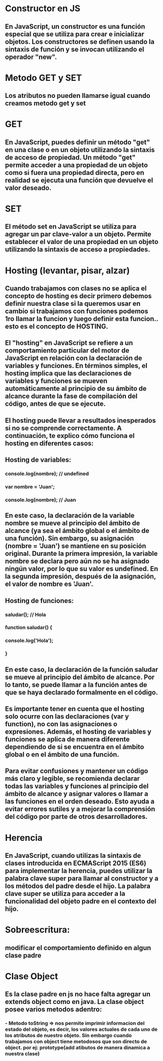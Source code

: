 # Constructor en JS

## En JavaScript, un constructor es una función especial que se utiliza para crear e inicializar objetos. Los constructores se definen usando la sintaxis de función y se invocan utilizando el operador "new".

# Metodo GET y SET

## Los atributos no pueden llamarse igual cuando creamos metodo get y set

# GET

## En JavaScript, puedes definir un método "get" en una clase o en un objeto utilizando la sintaxis de acceso de propiedad. Un método "get" permite acceder a una propiedad de un objeto como si fuera una propiedad directa, pero en realidad se ejecuta una función que devuelve el valor deseado.

# SET

## El método set en JavaScript se utiliza para agregar un par clave-valor a un objeto. Permite establecer el valor de una propiedad en un objeto utilizando la sintaxis de acceso a propiedades.


# Hosting (levantar, pisar, alzar)

## Cuando trabajamos con clases no se aplica el concepto de hosting es decir primero debemos definir nuestra clase si la queremos usar en cambio si trabajamos con funciones podemos 1ro llamar la funcion y luego definir esta funcion.. esto es el concepto de HOSTING.

## El "hosting" en JavaScript se refiere a un comportamiento particular del motor de JavaScript en relación con la declaración de variables y funciones. En términos simples, el hosting implica que las declaraciones de variables y funciones se mueven automáticamente al principio de su ámbito de alcance durante la fase de compilación del código, antes de que se ejecute.

## El hosting puede llevar a resultados inesperados si no se comprende correctamente. A continuación, te explico cómo funciona el hosting en diferentes casos:

## Hosting de variables:


### console.log(nombre); // undefined
### var nombre = 'Juan';
### console.log(nombre); // Juan


## En este caso, la declaración de la variable nombre se mueve al principio del ámbito de alcance (ya sea el ámbito global o el ámbito de una función). Sin embargo, su asignación (nombre = 'Juan') se mantiene en su posición original. Durante la primera impresión, la variable nombre se declara pero aún no se ha asignado ningún valor, por lo que su valor es undefined. En la segunda impresión, después de la asignación, el valor de nombre es 'Juan'.

## Hosting de funciones:


### saludar(); // Hola

### function saludar() {
  ### console.log('Hola');
### }

## En este caso, la declaración de la función saludar se mueve al principio del ámbito de alcance. Por lo tanto, se puede llamar a la función antes de que se haya declarado formalmente en el código.

## Es importante tener en cuenta que el hosting solo ocurre con las declaraciones (var y function), no con las asignaciones o expresiones. Además, el hosting de variables y funciones se aplica de manera diferente dependiendo de si se encuentra en el ámbito global o en el ámbito de una función.

## Para evitar confusiones y mantener un código más claro y legible, se recomienda declarar todas las variables y funciones al principio del ámbito de alcance y asignar valores o llamar a las funciones en el orden deseado. Esto ayuda a evitar errores sutiles y a mejorar la comprensión del código por parte de otros desarrolladores.

# Herencia

## En JavaScript, cuando utilizas la sintaxis de clases introducida en ECMAScript 2015 (ES6) para implementar la herencia, puedes utilizar la palabra clave super para llamar al constructor y a los métodos del padre desde el hijo. La palabra clave super se utiliza para acceder a la funcionalidad del objeto padre en el contexto del hijo.

# Sobreescritura: 

## modificar el comportamiento definido en algun clase padre

# Clase Object

## Es la clase padre en js no hace falta agregar un extends object como en java. La clase object posee varios metodos adentro:

### - Metodo toString => nos permite imprimir informacion del estado del objeto, es decir, los valores actuales de cada uno de los atributos de nuestro objeto. Sin embargo cuando trabajamos con object tiene metodosos que son directo de object. por ej: prototype(add atibutos de manera dinamica a nuestra clase)